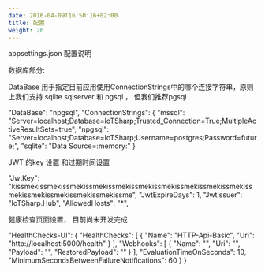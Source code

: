 ```yaml
---
date: 2016-04-09T16:50:16+02:00
title: 配置
weight: 20
---
```


appsettings.json 配置说明

 

数据库部分:

DataBase 用于指定目前应用使用ConnectionStrings中的哪个连接字符串，原则上我们支持 sqlite  sqlserver 和 pgsql ， 但我们推荐pgsql



  "DataBase": "npgsql", 
  "ConnectionStrings": {
    "mssql": "Server=localhost;Database=IoTSharp;Trusted_Connection=True;MultipleActiveResultSets=true",
    "npgsql": "Server=localhost;Database=IoTSharp;Username=postgres;Password=future;",
    "sqlite": "Data Source=:memory:"
  } 

JWT 的key 设置 和过期时间设置

  "JwtKey": "kissmekissmekissmekissmekissmekissmekissmekissmekissmekissmekissmekissmekissmekissmekissmekissme",
  "JwtExpireDays": 1,
  "JwtIssuer": "IoTSharp.Hub",
  "AllowedHosts": "*",



健康检查页面设置， 目前尚未开发完成

  "HealthChecks-UI": {
    "HealthChecks": [
      {
        "Name": "HTTP-Api-Basic",
        "Uri": "http://localhost:5000/health"
      }
    ],
    "Webhooks": [
      {
        "Name": "",
        "Uri": "",
        "Payload": "",
        "RestoredPayload": ""
      }
    ],
    "EvaluationTimeOnSeconds": 10,
    "MinimumSecondsBetweenFailureNotifications": 60
  }
}